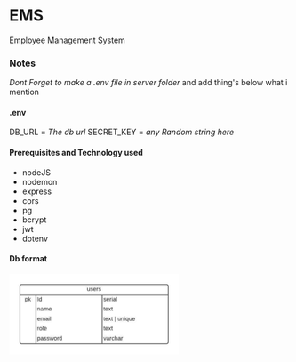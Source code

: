 # EMS
Employee Management System

### Notes
*Dont Forget to make a .env file in server folder*
and add thing's below what i mention
#### .env
 DB_URL = *The db url* 
 SECRET_KEY = *any Random string here*

#### Prerequisites and Technology used
- nodeJS
- nodemon
- express
- cors
- pg
- bcrypt
- jwt
- dotenv

#### Db format
<img src="https://github.com/Fazal2005/EMS/blob/main/Server/users-db.jpeg" length="640" width="305"/>
